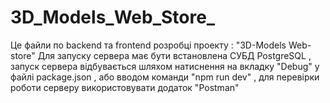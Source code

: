 # 3D_Models_Web_Store_
Це файли по backend тa frontend розробці проекту : "3D-Models Web-store"
Для запуску сервера має бути встановлена СУБД PostgreSQL , запуск сервера відбувається шляхом натиснення на вкладку "Debug" у файлі package.json , або вводом команди "npm run dev" , для перевірки роботи серверу використовувати додаток "Postman"
